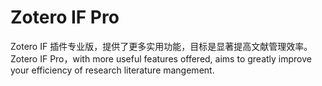 # Zotero IF Pro
Zotero IF 插件专业版，提供了更多实用功能，目标是显著提高文献管理效率。Zotero IF Pro，with more useful features offered, aims to greatly improve your efficiency of research literature mangement.
